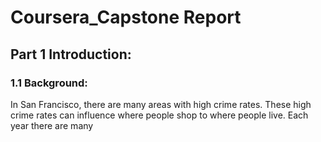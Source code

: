 # Coursera_Capstone Report

## Part 1 Introduction:

### 1.1 Background:
In San Francisco, there are many areas with high crime rates. These high crime rates can influence where people shop to where people live. Each year there are many 
